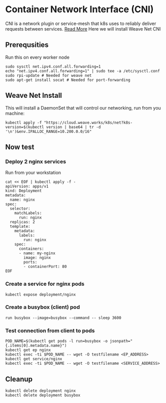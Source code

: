 # Container Network Interface (CNI)
CNI is a network plugin or service-mesh that k8s uses to reliably deliver requests between services. [Read More](https://kubernetes.io/docs/concepts/extend-kubernetes/compute-storage-net/network-plugins/)
Here we will install Weave Net CNI

## Prerequsities
Run this on every worker node
```
sudo sysctl net.ipv4.conf.all.forwarding=1
echo "net.ipv4.conf.all.forwarding=1" | sudo tee -a /etc/sysctl.conf
sudo rpi-update # Needed for weave net
sudo apt-get install socat # Needed for port-forwarding
```

## Weave Net Install
This will install a DaemonSet that will control our networking, run from you machine:
```
kubectl apply -f "https://cloud.weave.works/k8s/net?k8s-version=$(kubectl version | base64 | tr -d '\n')&env.IPALLOC_RANGE=10.200.0.0/16"
```

## Now test
### Deploy 2 nginx services
Run from your workstation
```
cat << EOF | kubectl apply -f -
apiVersion: apps/v1
kind: Deployment
metadata:
  name: nginx
spec:
  selector:
    matchLabels:
      run: nginx
  replicas: 2
  template:
    metadata:
      labels:
        run: nginx
    spec:
      containers:
      - name: my-nginx
        image: nginx
        ports:
        - containerPort: 80
EOF
```

### Create a service for nginx pods
```
kubectl expose deployment/nginx
```

### Create a busybox (client) pod
```
run busybox --image=busybox --command -- sleep 3600
```

### Test connection from client to pods
```
POD_NAME=$(kubectl get pods -l run=busybox -o jsonpath="{.items[0].metadata.name}")
kubectl get ep nginx
kubectl exec -ti $POD_NAME -- wget -O testfilename <EP_ADDRESS>
kubectl get service/nginx
kubectl exec -ti $POD_NAME -- wget -O testfilename <SERVICE_ADDRESS>
```

## Cleanup
```
kubectl delete deployment nginx
kubectl delete deployment busybox
```


